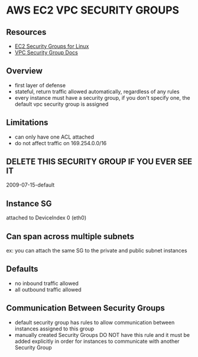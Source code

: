 # AWS EC2 VPC SECURITY GROUPS

## Resources
- [EC2 Security Groups for Linux](https://docs.aws.amazon.com/AWSEC2/latest/UserGuide/ec2-security-groups.html)
- [VPC Security Group Docs](https://docs.aws.amazon.com/vpc/latest/userguide/VPC_SecurityGroups.html)

## Overview

- first layer of defense
- stateful, return traffic allowed automatically, regardless of any rules
- every instance must have a security group, if you don't specify one, the
  default vpc security group is assigned

## Limitations

- can only have one ACL attached
- do not affect traffic on 169.254.0.0/16

## DELETE THIS SECURITY GROUP IF YOU EVER SEE IT

2009-07-15-default

## Instance SG

attached to DeviceIndex 0 (eth0)

## Can span across multiple subnets

ex: you can attach the same SG to the private and public subnet instances

## Defaults

- no inbound traffic allowed
- all outbound traffic allowed

## Communication Between Security Groups

- default security group has rules to allow communication between instances
  assigned to this group
- manually created Security Groups DO NOT have this rule and it must be added
  explicitly in order for instances to communicate with another Security Group
